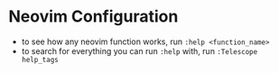 # Neovim Configuration

- to see how any neovim function works, run `:help <function_name>`
- to search for everything you can run `:help` with, run `:Telescope help_tags`
